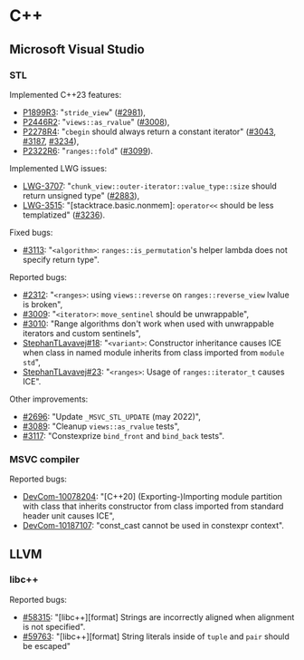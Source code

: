 # C++

## Microsoft Visual Studio

### STL

Implemented C++23 features:

* [P1899R3](https://www.open-std.org/jtc1/sc22/wg21/docs/papers/2022/p1899r3): "`stride_view`" ([#2981](https://github.com/microsoft/STL/pull/2981)),
* [P2446R2](https://www.open-std.org/jtc1/sc22/wg21/docs/papers/2022/p2446r2): "`views::as_rvalue`" ([#3008](https://github.com/microsoft/STL/pull/3008)),
* [P2278R4](https://www.open-std.org/jtc1/sc22/wg21/docs/papers/2022/p2278r4): "`cbegin` should always return a constant iterator" ([#3043](https://github.com/microsoft/STL/pull/3043), [#3187](https://github.com/microsoft/STL/pull/3187), [#3234](https://github.com/microsoft/STL/pull/3234)),
* [P2322R6](https://www.open-std.org/jtc1/sc22/wg21/docs/papers/2022/p2322r6): "`ranges::fold`" ([#3099](https://github.com/microsoft/STL/pull/3099)).

Implemented LWG issues:

* [LWG-3707](https://cplusplus.github.io/LWG/issue3707): "`chunk_view::outer-iterator::value_type::size` should return unsigned type" ([#2883](https://github.com/microsoft/STL/pull/2883)),
* [LWG-3515](https://cplusplus.github.io/LWG/issue3515): "[stacktrace.basic.nonmem]: `operator<<` should be less templatized" ([#3236](https://github.com/microsoft/STL/pull/3236)).

Fixed bugs:

* [#3113](https://github.com/microsoft/STL/pull/3113): "`<algorithm>`: `ranges::is_permutation`'s helper lambda does not specify return type".

Reported bugs:

* [#2312](https://github.com/microsoft/STL/pull/2312): "`<ranges>`: using `views::reverse` on `ranges::reverse_view` lvalue is broken",
* [#3009](https://github.com/microsoft/STL/issues/3009): "`<iterator>`: `move_sentinel` should be unwrappable",
* [#3010](https://github.com/microsoft/STL/issues/3010): "Range algorithms don't work when used with unwrappable iterators and custom sentinels",
* [StephanTLavavej#18](https://github.com/StephanTLavavej/STL/issues/18): "`<variant>`: Constructor inheritance causes ICE when class in named module inherits from class imported from `module std`",
* [StephanTLavavej#23](https://github.com/StephanTLavavej/STL/issues/23): "`<ranges>`: Usage of `ranges::iterator_t` causes ICE".

Other improvements:

* [#2696](https://github.com/microsoft/STL/pull/2696): "Update `_MSVC_STL_UPDATE` (may 2022)",
* [#3089](https://github.com/microsoft/STL/pull/3089): "Cleanup `views::as_rvalue` tests",
* [#3117](https://github.com/microsoft/STL/pull/3117): "Constexprize `bind_front` and `bind_back` tests".

### MSVC compiler

Reported bugs:

* [DevCom-10078204](https://developercommunity.visualstudio.com/t/10078204): "[C++20] (Exporting-)Importing module partition with class that inherits constructor from class imported from standard header unit causes ICE",
* [DevCom-10187107](https://developercommunity.visualstudio.com/t/10187107): "const_cast cannot be used in constexpr context".

## LLVM

### libc++

Reported bugs:

* [#58315](https://github.com/llvm/llvm-project/issues/58315): "[libc++][format] Strings are incorrectly aligned when alignment is not specified".
* [#59763](https://github.com/llvm/llvm-project/issues/59763): "[libc++][format] String literals inside of `tuple` and `pair` should be escaped"
